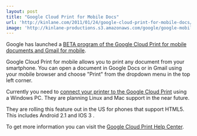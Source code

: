 ```yaml
---
layout: post
title: "Google Cloud Print for Mobile Docs"
url: 'http://kinlane.com/2011/01/24/google-cloud-print-for-mobile-docs/'
image: 'http://kinlane-productions.s3.amazonaws.com/google/google-mobile-cloud-print.png'
---
```


Google has launched a [BETA program of the Google Cloud Print for mobile documents and Gmail for mobile][1]. <img class="c1" src="http://kinlane-productions.s3.amazonaws.com/google/google-mobile-cloud-print.png" alt="" align="right" />

Google Cloud Print for mobile allows you to print any document from your smartphone. You can open a document in Google Docs or in Gmail using your mobile browser and choose "Print" from the dropdown menu in the top left corner.

Currently you need to [connect your printer to the Google Cloud Print][2] using a Windows PC. They are planning Linux and Mac support in the near future.

They are rolling this feature out in the US for phones that support HTML5. This includes Android 2.1 and IOS 3 .

To get more information you can visit the [Google Cloud Print Help Center][2].

   [1]: http://googlemobile.blogspot.com/2011/01/cloud-printing-on-go.html
   [2]: http://www.google.com/cloudprint
